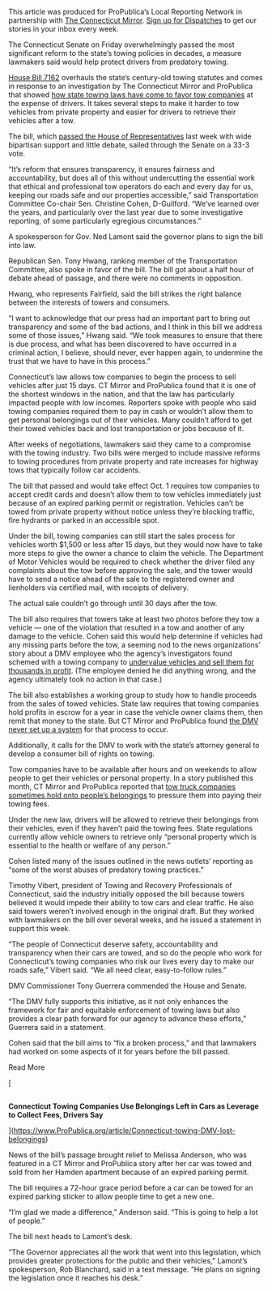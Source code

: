 This article was produced for ProPublica’s Local Reporting Network in partnership with [The Connecticut Mirror](https://ctmirror.org/). [Sign up for Dispatches](https://www.ProPublica.org/newsletters/Dispatches) to get our stories in your inbox every week.

The Connecticut Senate on Friday overwhelmingly passed the most significant reform to the state’s towing policies in decades, a measure lawmakers said would help protect drivers from predatory towing.

[House Bill 7162](https://www.cga.ct.gov/asp/cgabillstatus/cgabillstatus.asp?selBillType=Bill&which_year=2025&bill_num=7162) overhauls the state’s century-old towing statutes and comes in response to an investigation by The Connecticut Mirror and ProPublica that showed [how state towing laws have come to favor tow companies](https://www.ProPublica.org/article/Connecticut-DMV-tow-companies-car-sales) at the expense of drivers. It takes several steps to make it harder to tow vehicles from private property and easier for drivers to retrieve their vehicles after a tow.

The bill, which [passed the House of Representatives](https://ctmirror.org/2025/05/22/ct-towing-bill-passes-House/) last week with wide bipartisan support and little debate, sailed through the Senate on a 33-3 vote.

“It’s reform that ensures transparency, it ensures fairness and accountability, but does all of this without undercutting the essential work that ethical and professional tow operators do each and every day for us, keeping our roads safe and our properties accessible,” said Transportation Committee Co-chair Sen. Christine Cohen, D-Guilford. “We’ve learned over the years, and particularly over the last year due to some investigative reporting, of some particularly egregious circumstances.”

A spokesperson for Gov. Ned Lamont said the governor plans to sign the bill into law.

Republican Sen. Tony Hwang, ranking member of the Transportation Committee, also spoke in favor of the bill. The bill got about a half hour of debate ahead of passage, and there were no comments in opposition.

Hwang, who represents Fairfield, said the bill strikes the right balance between the interests of towers and consumers.

“I want to acknowledge that our press had an important part to bring out transparency and some of the bad actions, and I think in this bill we address some of those issues,” Hwang said. “We took measures to ensure that there is due process, and what has been discovered to have occurred in a criminal action, I believe, should never, ever happen again, to undermine the trust that we have to have in this process.”

Connecticut’s law allows tow companies to begin the process to sell vehicles after just 15 days. CT Mirror and ProPublica found that it is one of the shortest windows in the nation, and that the law has particularly impacted people with low incomes. Reporters spoke with people who said towing companies required them to pay in cash or wouldn’t allow them to get personal belongings out of their vehicles. Many couldn’t afford to get their towed vehicles back and lost transportation or jobs because of it.

After weeks of negotiations, lawmakers said they came to a compromise with the towing industry. Two bills were merged to include massive reforms to towing procedures from private property and rate increases for highway tows that typically follow car accidents.

The bill that passed and would take effect Oct. 1 requires tow companies to accept credit cards and doesn’t allow them to tow vehicles immediately just because of an expired parking permit or registration. Vehicles can’t be towed from private property without notice unless they’re blocking traffic, fire hydrants or parked in an accessible spot.

Under the bill, towing companies can still start the sales process for vehicles worth $1,500 or less after 15 days, but they would now have to take more steps to give the owner a chance to claim the vehicle. The Department of Motor Vehicles would be required to check whether the driver filed any complaints about the tow before approving the sale, and the tower would have to send a notice ahead of the sale to the registered owner and lienholders via certified mail, with receipts of delivery.

The actual sale couldn’t go through until 30 days after the tow.

The bill also requires that towers take at least two photos before they tow a vehicle — one of the violation that resulted in a tow and another of any damage to the vehicle. Cohen said this would help determine if vehicles had any missing parts before the tow, a seeming nod to the news organizations’ story about a DMV employee who the agency’s investigators found schemed with a towing company to [undervalue vehicles and sell them for thousands in profit](https://www.ProPublica.org/article/Connecticut-DMV-employee-sells-towed-cars). (The employee denied he did anything wrong, and the agency ultimately took no action in that case.)

The bill also establishes a working group to study how to handle proceeds from the sales of towed vehicles. State law requires that towing companies hold profits in escrow for a year in case the vehicle owner claims them, then remit that money to the state. But CT Mirror and ProPublica found [the DMV never set up a system](https://www.ProPublica.org/article/Connecticut-DMV-towing-law-enforcement) for that process to occur.

Additionally, it calls for the DMV to work with the state’s attorney general to develop a consumer bill of rights on towing.

Tow companies have to be available after hours and on weekends to allow people to get their vehicles or personal property. In a story published this month, CT Mirror and ProPublica reported that [tow truck companies sometimes hold onto people’s belongings](https://www.ProPublica.org/article/Connecticut-towing-DMV-lost-belongings) to pressure them into paying their towing fees.

Under the new law, drivers will be allowed to retrieve their belongings from their vehicles, even if they haven’t paid the towing fees. State regulations currently allow vehicle owners to retrieve only “personal property which is essential to the health or welfare of any person.”

Cohen listed many of the issues outlined in the news outlets’ reporting as “some of the worst abuses of predatory towing practices.”

Timothy Vibert, president of Towing and Recovery Professionals of Connecticut, said the industry initially opposed the bill because towers believed it would impede their ability to tow cars and clear traffic. He also said towers weren’t involved enough in the original draft. But they worked with lawmakers on the bill over several weeks, and he issued a statement in support this week.

“The people of Connecticut deserve safety, accountability and transparency when their cars are towed, and so do the people who work for Connecticut’s towing companies who risk our lives every day to make our roads safe,” Vibert said. “We all need clear, easy-to-follow rules.”

DMV Commissioner Tony Guerrera commended the House and Senate.

“The DMV fully supports this initiative, as it not only enhances the framework for fair and equitable enforcement of towing laws but also provides a clear path forward for our agency to advance these efforts,” Guerrera said in a statement.

Cohen said that the bill aims to “fix a broken process,” and that lawmakers had worked on some aspects of it for years before the bill passed.

Read More

[

![](data:image/svg+xml;charset=utf-8,%3Csvg%20xmlns%3D%27http%3A%2F%2Fwww.w3.org%2F2000%2Fsvg%27%20width%3D%271%27%20height%3D%271%27%20style%3D%27background%3Atransparent%27%2F%3E)

**Connecticut Towing Companies Use Belongings Left in Cars as Leverage to Collect Fees, Drivers Say**

](https://www.ProPublica.org/article/Connecticut-towing-DMV-lost-belongings)

News of the bill’s passage brought relief to Melissa Anderson, who was featured in a CT Mirror and ProPublica story after her car was towed and sold from her Hamden apartment because of an expired parking permit.

The bill requires a 72-hour grace period before a car can be towed for an expired parking sticker to allow people time to get a new one.

“I’m glad we made a difference,” Anderson said. “This is going to help a lot of people.”

The bill next heads to Lamont’s desk.

“The Governor appreciates all the work that went into this legislation, which provides greater protections for the public and their vehicles,” Lamont’s spokesperson, Rob Blanchard, said in a text message. “He plans on signing the legislation once it reaches his desk.”
